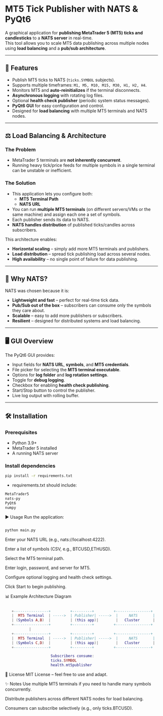 # MT5 Tick Publisher with NATS & PyQt6

A graphical application for **publishing MetaTrader 5 (MT5) ticks and candlesticks** to a **NATS server** in real-time.  
This tool allows you to scale MT5 data publishing across multiple nodes using **load balancing** and a **pub/sub architecture**.

---

## 🚀 Features

- Publish MT5 ticks to NATS (`ticks.SYMBOL` subjects).
- Supports multiple timeframes: `M1, M5, M10, M15, M30, H1, H2, H4`.
- Monitors MT5 and **auto-reinitializes** if the terminal disconnects.
- **Asynchronous logging** with rotating log files.
- Optional **health check publisher** (periodic system status messages).
- **PyQt6 GUI** for easy configuration and control.
- Designed for **load balancing** with multiple MT5 terminals and NATS nodes.

---

## ⚖️ Load Balancing & Architecture

### The Problem
- MetaTrader 5 terminals are **not inherently concurrent**.  
- Running heavy tick/price feeds for multiple symbols in a single terminal can be unstable or inefficient.  

### The Solution
- This application lets you configure both:
  - **MT5 Terminal Path**
  - **NATS URL**
- You can run **multiple MT5 terminals** (on different servers/VMs or the same machine) and assign each one a set of symbols.
- Each publisher sends its data to NATS.  
- **NATS handles distribution** of published ticks/candles across subscribers.

This architecture enables:
- **Horizontal scaling** – simply add more MT5 terminals and publishers.
- **Load distribution** – spread tick publishing load across several nodes.
- **High availability** – no single point of failure for data publishing.

---

## 📡 Why NATS?

NATS was chosen because it is:
- **Lightweight and fast** – perfect for real-time tick data.
- **Pub/Sub out of the box** – subscribers can consume only the symbols they care about.
- **Scalable** – easy to add more publishers or subscribers.
- **Resilient** – designed for distributed systems and load balancing.

---

## 🖥️ GUI Overview

The PyQt6 GUI provides:
- Input fields for **NATS URL**, **symbols**, and **MT5 credentials**.
- File picker for selecting the **MT5 terminal executable**.
- Options for **log folder** and **log rotation settings**.
- Toggle for **debug logging**.
- Checkbox for enabling **health check publishing**.
- Start/Stop button to control the publisher.
- Live log output with rolling buffer.

---

## 🛠️ Installation

### Prerequisites
- Python 3.9+
- MetaTrader 5 installed
- A running NATS server

### Install dependencies
```bash
pip install -r requirements.txt
```
- requirements.txt should include:


```bash
MetaTrader5
nats-py
PyQt6
numpy
```
▶️ Usage
Run the application:

```bash

python main.py
```
Enter your NATS URL (e.g., nats://localhost:4222).

Enter a list of symbols (CSV, e.g., BTCUSD,ETHUSD).

Select the MT5 terminal path.

Enter login, password, and server for MT5.

Configure optional logging and health check settings.

Click Start to begin publishing.

📊 Example Architecture Diagram
```lua

   +----------------+         +---------+         +----------------+
   |  MT5 Terminal  | ----->  | Publisher| ----->  |     NATS       |
   | (Symbols A,B)  |         | (this app)|        |   Cluster      |
   +----------------+         +---------+         +----------------+
           |
   +----------------+         +---------+         +----------------+
   |  MT5 Terminal  | ----->  | Publisher| ----->  |     NATS       |
   | (Symbols C,D)  |         | (this app)|        |   Cluster      |
   +----------------+         +---------+         +----------------+

                     Subscribers consume:
                     ticks.SYMBOL
                     health.mt5publisher
```

📄 License
MIT License – feel free to use and adapt.

✨ Notes
Use multiple MT5 terminals if you need to handle many symbols concurrently.

Distribute publishers across different NATS nodes for load balancing.

Consumers can subscribe selectively (e.g., only ticks.BTCUSD).